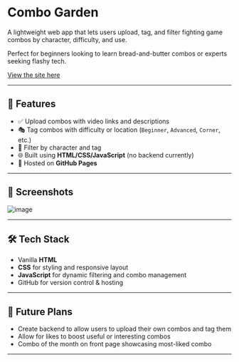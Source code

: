 # Combo Garden

A lightweight web app that lets users upload, tag, and filter fighting game combos by character, difficulty, and use. 

Perfect for beginners looking to learn bread-and-butter combos or experts seeking flashy tech.

[View the site here](https://nicklistre.github.io/combo-garden/)

---

## 🎯 Features

- ✅ Upload combos with video links and descriptions
- 🎭 Tag combos with difficulty or location (`Beginner`, `Advanced`, `Corner`, etc.)
- 🧩 Filter by character and tag
- 🌐 Built using **HTML/CSS/JavaScript** (no backend currently)
- 🚀 Hosted on **GitHub Pages**

---

## 📸 Screenshots

![image](https://github.com/user-attachments/assets/0888c3c3-ff26-463e-80ab-5272e59a368f)

---

## 🛠️ Tech Stack

- Vanilla **HTML**
- **CSS** for styling and responsive layout
- **JavaScript** for dynamic filtering and combo management
- GitHub for version control & hosting

---

## 🔄 Future Plans

- Create backend to allow users to upload their own combos and tag them
- Allow for likes to boost useful or interesting combos
- Combo of the month on front page showcasing most-liked combo

---
